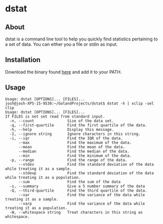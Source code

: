 # dstat

## About
dstat is a command line tool to help you quickly find statistics pertaining to a set of data.
You can either you a file or stdin as input.

## Installation
Download the binary found [here](https://github.com/Hectonight/dstat/releases/tag/1.0.0)
and add it to your PATH.

## Usage
```
Usage: dstat [OPTIONS]... [FILES]...
josh@josh-XPS-15-9530:~/GolandProjects/dstat$ dstat -h | xclip -sel clip
Usage: dstat [OPTIONS]... [FILES]...
If FILES is not set read from standard input.
  -n, --count               Size of the data set.
  -q, --first-quartile      Find the first quartile of the data.
  -h, --help                Display this message.
  -I, --ignore string       Ignore characters in this string.
  -i, --iqr                 Find the IQR of the data.
      --max                 Find the maximum of the data.
      --mean                Find the mean of the data.
      --median              Find the median of the data.
      --min                 Find the minimum of the data.
  -p, --range               Find the range of the data.
      --stdev               Find the standard deviation of the data while treating it as a sample.
      --stdevp              Find the standard deviation of the data while treating it as a population.
      --sum                 Find the sum of the data
  -s, --summary             Give a 5 number summary of the data
  -Q, --third-quartile      Find the third quartile of the data.
      --var                 Find the variance of the data while treating it as a sample.
      --varp                Find the variance of the data while treating it as a population.
  -W, --whitespace string   Treat characters in this string as whitespace.
```